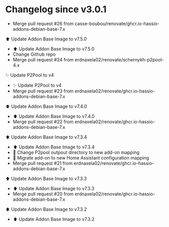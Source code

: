 # Changelog since v3.0.1
- Merge pull request #26 from casse-boubou/renovate/ghcr.io-hassio-addons-debian-base-7.x

⬆️ Update Addon Base Image to v7.5.0 
- ⬆️ Update Addon Base Image to v7.5.0 
- Change Github repo 
- Merge pull request #24 from erdnaxela02/renovate/schernykh-p2pool-4.x

✨ Update P2Pool to v4 
- ✨ Update P2Pool to v4 
- Merge pull request #23 from erdnaxela02/renovate/ghcr.io-hassio-addons-debian-base-7.x

⬆️ Update Addon Base Image to v7.4.0 
- ⬆️ Update Addon Base Image to v7.4.0 
- Merge pull request #22 from erdnaxela02/renovate/ghcr.io-hassio-addons-debian-base-7.x

⬆️ Update Addon Base Image to v7.3.4 
- ⬆️ Update Addon Base Image to v7.3.4 
- 🚚 Change P2pool outpout directory to new add-on mapping 
- 🎨 Migrate add-on to new Home Assistant configuration mapping 
- Merge pull request #21 from erdnaxela02/renovate/ghcr.io-hassio-addons-debian-base-7.x

⬆️ Update Addon Base Image to v7.3.3 
- ⬆️ Update Addon Base Image to v7.3.3 
- Merge pull request #20 from erdnaxela02/renovate/ghcr.io-hassio-addons-debian-base-7.x

⬆️ Update Addon Base Image to v7.3.2 
- ⬆️ Update Addon Base Image to v7.3.2 
